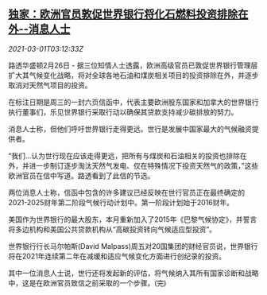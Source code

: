 <!--1614568995000-->
[独家：欧洲官员敦促世界银行将化石燃料投资排除在外--消息人士](https://cn.reuters.com/article/exclusive-worldbank-fossil-fuel-0226-fri-idCNKCS2AT13Q)
------

<div><i>2021-03-01T03:12:33Z</i></div><p>路透华盛顿2月26日 - 据三位知情人士透露，欧洲高级官员已敦促世界银行管理层扩大其气候变化战略，将对全球各地石油和煤炭相关项目的投资排除在外，并逐步取消对天然气项目的投资。</p><p>在标注日期是周三的一封六页信函中，代表主要欧洲股东国家和加拿大的世界银行执行董事们，乐见世界银行采取行动以确保其贷款支持减少碳排放的努力。</p><p>消息人士称，但他们呼吁世界银行走得更远。世行是发展中国家最大的气候融资提供者。</p><p>“我们…认为世行现在应该走得更远，把所有与煤炭和石油相关的投资也排除在外，并进一步制订逐步淘汰天然气发电、仅在特殊情况下投资天然气的政策，”这些欧洲官员在信中写道。路透看到了此信的节选。</p><p>两位消息人士称，信函中包含的许多建议已经反映在世行官员正在最终确定的2021-2025财年第二阶段气候行动计划中。第一阶段计划始于2016财年。</p><p>美国作为世界银行的最大股东，本月重新加入了2015年《巴黎气候协定》，并誓言将多边机构和美国公共贷款机构从“高碳投资转向气候适应型投资”。</p><p>世界银行行长马尔帕斯(David Malpass)周五对20国集团的财经官员说，世界银行将在2021年连续第二年在减缓和适应气候变化方面进行创纪录的投资。</p><p>其中一位消息人士说，世行还将发起新的评估，将气候纳入其所有国家诊断和战略中，这是在欧洲官员致信之前采取的一个步骤。(完)</p>

